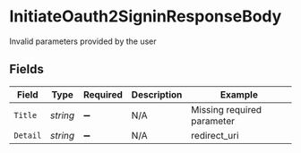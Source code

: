 # InitiateOauth2SigninResponseBody

Invalid parameters provided by the user


## Fields

| Field                      | Type                       | Required                   | Description                | Example                    |
| -------------------------- | -------------------------- | -------------------------- | -------------------------- | -------------------------- |
| `Title`                    | *string*                   | :heavy_minus_sign:         | N/A                        | Missing required parameter |
| `Detail`                   | *string*                   | :heavy_minus_sign:         | N/A                        | redirect_uri               |